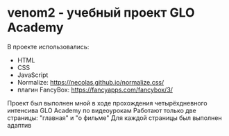 # venom2 - учебный проект GLO Academy

В проекте использовались:
- HTML
- CSS
- JavaScript
- Normalize: https://necolas.github.io/normalize.css/
- плагин FancyBox: https://fancyapps.com/fancybox/3/

Проект был выполнен мной в ходе прохождения четырёхдневного интенсива GLO Academy по видеоурокам
Работают только две страницы: "главная" и "о фильме"
Для каждой страницы был выполнен адаптив

